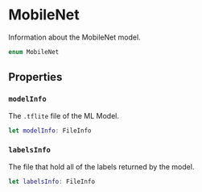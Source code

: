 # MobileNet

Information about the MobileNet model.

``` swift
enum MobileNet
```

## Properties

### `modelInfo`

The `.tflite` file of the ML Model.

``` swift
let modelInfo: FileInfo
```

### `labelsInfo`

The file that hold all of the labels returned by the model.

``` swift
let labelsInfo: FileInfo
```
